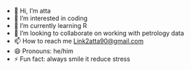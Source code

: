 - 👋 Hi, I’m atta
- 👀 I’m interested in coding
- 🌱 I’m currently learning R
- 💞️ I’m looking to collaborate on working with petrology data 
- 📫 How to reach me Link2atta90@gmail.com
- 😄 Pronouns: he/him
- ⚡ Fun fact: always smile it reduce stress

<!---
Geol90/Geol90 is a ✨ special ✨ repository because its `README.md` (this file) appears on your GitHub profile.
You can click the Preview link to take a look at your changes.
--->
